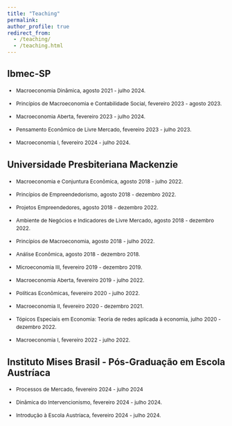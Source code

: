 ```yaml
---
title: "Teaching"
permalink:
author_profile: true
redirect_from: 
  - /teaching/
  - /teaching.html
---
```


Ibmec-SP
---------
<div style="font-size: 12px; line-height: 1.5;">
  
- Macroeconomia Dinâmica, agosto 2021 - julho 2024.
  
- Princípios de Macroeconomia e Contabilidade Social, fevereiro 2023 - agosto 2023.
  
- Macroeconomia Aberta, fevereiro 2023 - julho 2024.
  
- Pensamento Econômico de Livre Mercado, fevereiro 2023 - julho 2023.
  
- Macroeconomia I, fevereiro 2024 - julho 2024.

</div>

Universidade Presbiteriana Mackenzie
-------------------------------------
<div style="font-size: 12px; line-height: 1.5;">
  
- Macroeconomia e Conjuntura Econômica, agosto 2018 - julho 2022.
  
- Princípios de Empreendedorismo, agosto 2018 - dezembro 2022.
  
- Projetos Empreendedores, agosto 2018 - dezembro 2022.
  
- Ambiente de Negócios e Indicadores de Livre Mercado, agosto 2018 - dezembro 2022.
  
- Princípios de Macroeconomia, agosto 2018 - julho 2022.
  
- Análise Econômica, agosto 2018 - dezembro 2018.
  
- Microeconomia III, fevereiro 2019 - dezembro 2019.
  
- Macroeconomia Aberta, fevereiro 2019 - julho 2022.
  
- Políticas Econômicas, fevereiro 2020 - julho 2022.
  
- Macroeconomia II, fevereiro 2020 - dezembro 2021.
  
- Tópicos Especiais em Economia: Teoria de redes aplicada à economia, julho 2020 - dezembro 2022.
  
- Macroeconomia I, fevereiro 2022 - julho 2022.

</div>

Instituto Mises Brasil - Pós-Graduação em Escola Austríaca
----------------------------------------------------------
<div style="font-size: 12px; line-height: 1.5;">

- Processos de Mercado, fevereiro 2024 - julho 2024
  
- Dinâmica do Intervencionismo, fevereiro 2024 - julho 2024.
  
- Introdução à Escola Austríaca, fevereiro 2024 - julho 2024.

</div>
